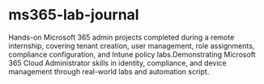 # ms365-lab-journal
Hands-on Microsoft 365 admin projects completed during a remote internship, covering tenant creation, user management, role assignments, compliance configuration, and Intune policy labs.Demonstrating Microsoft 365 Cloud Administrator skills in identity, compliance, and device management through real-world labs and automation script.
